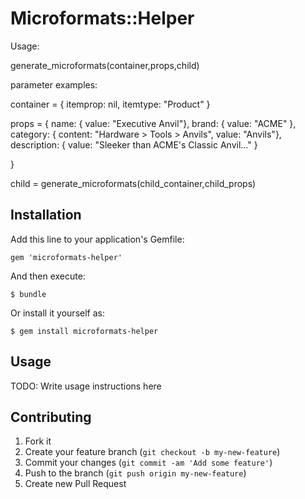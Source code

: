 # Microformats::Helper

Usage:

  generate_microformats(container,props,child)

parameter examples:

 container = { itemprop: nil, itemtype: "Product" }

 props = {
   name: { value: "Executive Anvil"},
   brand: { value: "ACME" },
   category: { content: "Hardware > Tools > Anvils", value: "Anvils"},
   description: { value: "Sleeker than ACME's Classic Anvil..." }

 }

 child = generate_microformats(child_container,child_props)


## Installation

Add this line to your application's Gemfile:

    gem 'microformats-helper'

And then execute:

    $ bundle

Or install it yourself as:

    $ gem install microformats-helper

## Usage

TODO: Write usage instructions here

## Contributing

1. Fork it
2. Create your feature branch (`git checkout -b my-new-feature`)
3. Commit your changes (`git commit -am 'Add some feature'`)
4. Push to the branch (`git push origin my-new-feature`)
5. Create new Pull Request
